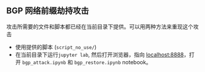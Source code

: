 ## BGP 网络前缀劫持攻击

攻击所需要的文件和脚本都已经在当前目录下提供。可以用两种方法来重现这个攻击
- 使用提供的脚本 (`script_no_use/`)
- 在当前目录下运行`jupyter lab`, 然后打开浏览器，指向 [localhost:8888](localhost:8888)，打开 `bgp_attack.ipynb` 和 `bgp_restore.ipynb` notebook。
